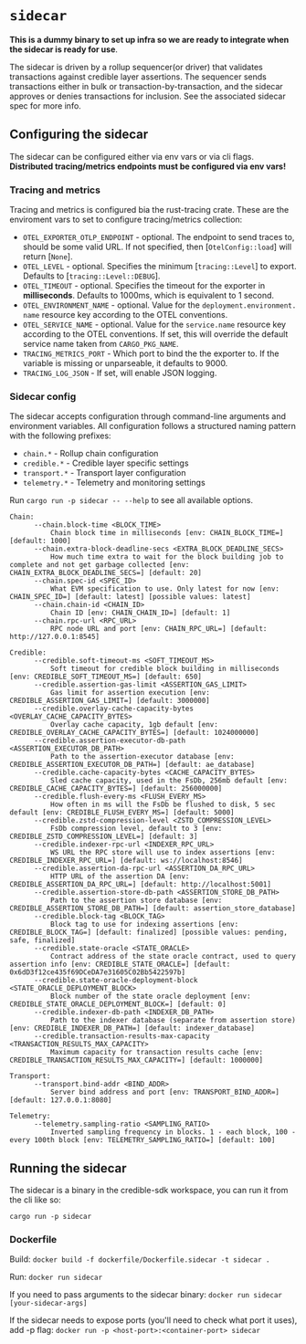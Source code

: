 # `sidecar`

**This is a dummy binary to set up infra so we are ready to integrate when the sidecar is ready for use**.

The sidecar is driven by a rollup sequencer(or driver) that validates transactions against credible layer assertions. The sequencer sends transactions either in bulk or transaction-by-transaction, and the sidecar approves or denies transactions for inclusion. See the associated sidecar spec for more info.

## Configuring the sidecar

The sidecar can be configured either via env vars or via cli flags. **Distributed tracing/metrics endpoints must be configured via env vars!**

### Tracing and metrics

Tracing and metrics is configured bia the rust-tracing crate. These are the enviroment vars to set to configure tracing/metrics collection:

- `OTEL_EXPORTER_OTLP_ENDPOINT` - optional. The endpoint to send traces to,
  should be some valid URL. If not specified, then [`OtelConfig::load`]
  will return [`None`].
- `OTEL_LEVEL` - optional. Specifies the minimum [`tracing::Level`] to
  export. Defaults to [`tracing::Level::DEBUG`].
- `OTEL_TIMEOUT` - optional. Specifies the timeout for the exporter in
  **milliseconds**. Defaults to 1000ms, which is equivalent to 1 second.
- `OTEL_ENVIRONMENT_NAME` - optional. Value for the `deployment.environment.
name` resource key according to the OTEL conventions.
- `OTEL_SERVICE_NAME` - optional. Value for the `service.name` resource key
  according to the OTEL conventions. If set, this will override the default
  service name taken from `CARGO_PKG_NAME`.
- `TRACING_METRICS_PORT` - Which port to bind the the exporter to. If the variable is missing or unparseable, it defaults to 9000.
- `TRACING_LOG_JSON` - If set, will enable JSON logging.

### Sidecar config

The sidecar accepts configuration through command-line arguments and environment variables. All configuration follows a structured naming pattern with the following prefixes:

- `chain.*` - Rollup chain configuration
- `credible.*` - Credible layer specific settings
- `transport.*` - Transport layer configuration
- `telemetry.*` - Telemetry and monitoring settings

Run `cargo run -p sidecar -- --help` to see all available options.

```
Chain:
      --chain.block-time <BLOCK_TIME>
          Chain block time in milliseconds [env: CHAIN_BLOCK_TIME=] [default: 1000]
      --chain.extra-block-deadline-secs <EXTRA_BLOCK_DEADLINE_SECS>
          How much time extra to wait for the block building job to complete and not get garbage collected [env: CHAIN_EXTRA_BLOCK_DEADLINE_SECS=] [default: 20]
      --chain.spec-id <SPEC_ID>
          What EVM specification to use. Only latest for now [env: CHAIN_SPEC_ID=] [default: latest] [possible values: latest]
      --chain.chain-id <CHAIN_ID>
          Chain ID [env: CHAIN_CHAIN_ID=] [default: 1]
      --chain.rpc-url <RPC_URL>
          RPC node URL and port [env: CHAIN_RPC_URL=] [default: http://127.0.0.1:8545]

Credible:
      --credible.soft-timeout-ms <SOFT_TIMEOUT_MS>
          Soft timeout for credible block building in milliseconds [env: CREDIBLE_SOFT_TIMEOUT_MS=] [default: 650]
      --credible.assertion-gas-limit <ASSERTION_GAS_LIMIT>
          Gas limit for assertion execution [env: CREDIBLE_ASSERTION_GAS_LIMIT=] [default: 3000000]
      --credible.overlay-cache-capacity-bytes <OVERLAY_CACHE_CAPACITY_BYTES>
          Overlay cache capacity, 1gb default [env: CREDIBLE_OVERLAY_CACHE_CAPACITY_BYTES=] [default: 1024000000]
      --credible.assertion-executor-db-path <ASSERTION_EXECUTOR_DB_PATH>
          Path to the assertion-executor database [env: CREDIBLE_ASSERTION_EXECUTOR_DB_PATH=] [default: ae_database]
      --credible.cache-capacity-bytes <CACHE_CAPACITY_BYTES>
          Sled cache capacity, used in the FsDb, 256mb default [env: CREDIBLE_CACHE_CAPACITY_BYTES=] [default: 256000000]
      --credible.flush-every-ms <FLUSH_EVERY_MS>
          How often in ms will the FsDb be flushed to disk, 5 sec default [env: CREDIBLE_FLUSH_EVERY_MS=] [default: 5000]
      --credible.zstd-compression-level <ZSTD_COMPRESSION_LEVEL>
          FsDb compression level, default to 3 [env: CREDIBLE_ZSTD_COMPRESSION_LEVEL=] [default: 3]
      --credible.indexer-rpc-url <INDEXER_RPC_URL>
          WS URL the RPC store will use to index assertions [env: CREDIBLE_INDEXER_RPC_URL=] [default: ws://localhost:8546]
      --credible.assertion-da-rpc-url <ASSERTION_DA_RPC_URL>
          HTTP URL of the assertion DA [env: CREDIBLE_ASSERTION_DA_RPC_URL=] [default: http://localhost:5001]
      --credible.assertion-store-db-path <ASSERTION_STORE_DB_PATH>
          Path to the assertion store database [env: CREDIBLE_ASSERTION_STORE_DB_PATH=] [default: assertion_store_database]
      --credible.block-tag <BLOCK_TAG>
          Block tag to use for indexing assertions [env: CREDIBLE_BLOCK_TAG=] [default: finalized] [possible values: pending, safe, finalized]
      --credible.state-oracle <STATE_ORACLE>
          Contract address of the state oracle contract, used to query assertion info [env: CREDIBLE_STATE_ORACLE=] [default: 0x6dD3f12ce435f69DCeDA7e31605C02Bb5422597b]
      --credible.state-oracle-deployment-block <STATE_ORACLE_DEPLOYMENT_BLOCK>
          Block number of the state oracle deployment [env: CREDIBLE_STATE_ORACLE_DEPLOYMENT_BLOCK=] [default: 0]
      --credible.indexer-db-path <INDEXER_DB_PATH>
          Path to the indexer database (separate from assertion store) [env: CREDIBLE_INDEXER_DB_PATH=] [default: indexer_database]
      --credible.transaction-results-max-capacity <TRANSACTION_RESULTS_MAX_CAPACITY>
          Maximum capacity for transaction results cache [env: CREDIBLE_TRANSACTION_RESULTS_MAX_CAPACITY=] [default: 1000000]

Transport:
      --transport.bind-addr <BIND_ADDR>
          Server bind address and port [env: TRANSPORT_BIND_ADDR=] [default: 127.0.0.1:8080]

Telemetry:
      --telemetry.sampling-ratio <SAMPLING_RATIO>
          Inverted sampling frequency in blocks. 1 - each block, 100 - every 100th block [env: TELEMETRY_SAMPLING_RATIO=] [default: 100]
```

## Running the sidecar

The sidecar is a binary in the credible-sdk workspace, you can run it from the cli like so:

`cargo run -p sidecar`

### Dockerfile

Build:
`docker build -f dockerfile/Dockerfile.sidecar -t sidecar .`

Run:
`docker run sidecar`

If you need to pass arguments to the sidecar binary:
`docker run sidecar [your-sidecar-args]`

If the sidecar needs to expose ports (you'll need to check what port it uses), add -p flag:
`docker run -p <host-port>:<container-port> sidecar`
